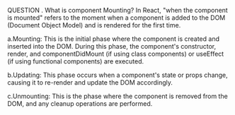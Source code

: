 QUESTION . What is component Mounting?
In React, "when the component is mounted" refers to the moment when a component is added to the DOM (Document Object Model) and is rendered for the first time.

a.Mounting:
This is the initial phase where the component is created and inserted into the DOM. During this phase, the component's constructor, render, and componentDidMount (if using class components) or useEffect (if using functional components) are executed.

b.Updating:
This phase occurs when a component's state or props change, causing it to re-render and update the DOM accordingly.

c.Unmounting:
This is the phase where the component is removed from the DOM, and any cleanup operations are performed.